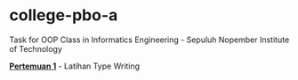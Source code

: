 # college-pbo-a
Task for OOP Class in Informatics Engineering - Sepuluh Nopember Institute of Technology


[**Pertemuan 1**](https://drive.google.com/file/d/18NpXAvZSfd_Kg7dNDw3FnuvtRZoHwo-q/view?usp=sharing) - Latihan Type Writing
